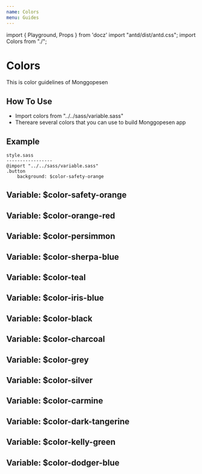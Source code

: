 ```yaml
---
name: Colors
menu: Guides
---
```


import { Playground, Props } from 'docz'
import "antd/dist/antd.css";
import Colors from "./";

# Colors
This is color guidelines of Monggopesen

## How To Use
- Import colors from "../../sass/variable.sass"
- Thereare several colors that you can use to build Monggopesen app

## Example
    style.sass
    -----------------
    @import "../../sass/variable.sass"    
    .button
        background: $color-safety-orange

## Variable: $color-safety-orange
<Colors type="type1"></Colors>

## Variable: $color-orange-red
<Colors type="type2"></Colors>

## Variable: $color-persimmon
<Colors type="type3"></Colors>

## Variable: $color-sherpa-blue
<Colors type="type4"></Colors>

## Variable: $color-teal 
<Colors type="type5"></Colors>

## Variable: $color-iris-blue
<Colors type="type6"></Colors>

## Variable: $color-black
<Colors type="type7"></Colors>

## Variable: $color-charcoal
<Colors type="type8"></Colors>

## Variable: $color-grey
<Colors type="type9"></Colors>

## Variable: $color-silver
<Colors type="type10"></Colors>

## Variable: $color-carmine
<Colors type="type11"></Colors>

## Variable: $color-dark-tangerine
<Colors type="type12"></Colors>

## Variable: $color-kelly-green
<Colors type="type13"></Colors>

## Variable: $color-dodger-blue
<Colors type="type14"></Colors>
